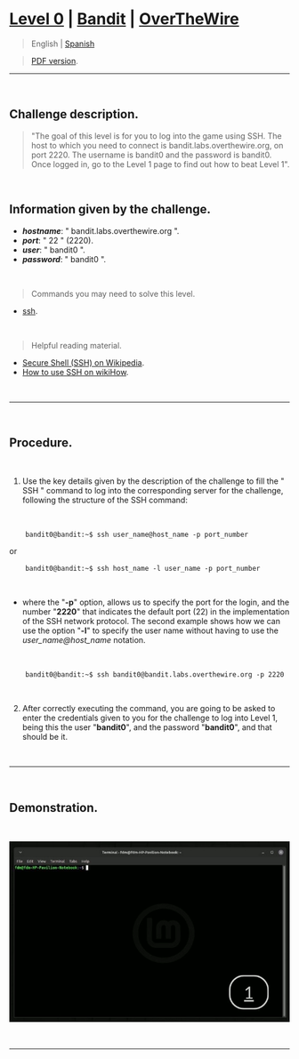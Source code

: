 
# [Level 0](https://overthewire.org/wargames/bandit/bandit0.html) | [Bandit](https://overthewire.org/wargames/bandit/) | [OverTheWire](https://overthewire.org/wargames/)

> English | [Spanish](https://github.com/frandausmeier/CTF_Write-Ups/blob/main/OverTheWire/Bandit/Level_0/nivel-0_bandit_overthewire_esp.md) 

> [PDF version](https://github.com/frandausmeier/CTF_Write-Ups/blob/main/OverTheWire/Bandit/Level_0/level-0_bandit_overthewire_end.pdf).

-----

<br>

## Challenge description.

> "The goal of this level is for you to log into the game using SSH. The host to which you need to connect is bandit.labs.overthewire.org, on port 2220. The username is bandit0 and the password is bandit0. Once logged in, go to the Level 1 page to find out how to beat Level 1".

<br>

## Information given by the challenge.

- **_hostname_**: " bandit.labs.overthewire.org ".
- **_port_**: " 22 " (2220).
- **_user_**: " bandit0 ".
- **_password_**: " bandit0 ".

<br>

> Commands you may need to solve this level.
- [ssh](https://manpages.ubuntu.com/manpages/noble/man1/ssh.1.html).

<br>

> Helpful reading material.
- [Secure Shell (SSH) on Wikipedia](https://en.wikipedia.org/wiki/Secure_Shell).
- [How to use SSH on wikiHow](https://www.wikihow.com/Use-SSH).


<br>


-----

<br>

## Procedure.

<br>

1. Use the key details given by the description of the challenge to fill the " SSH " command to log into the corresponding server for the challenge, following the structure of the SSH command:
			
<br>

```shell
	bandit0@bandit:~$ ssh user_name@host_name -p port_number
```

or

```shell
    bandit0@bandit:~$ ssh host_name -l user_name -p port_number
```

<br>

* where the "**-p**" option, allows us to specify the port for the login, and the number "**2220**" that indicates the default port (22) in the implementation of the SSH network protocol. The second example shows how we can use the option "**-l**" to specify the user name without having to use the _user_name@host_name_ notation.

<br>
			
```shell
	bandit0@bandit:~$ ssh bandit0@bandit.labs.overthewire.org -p 2220
```

<br>

2. After correctly executing the command, you are going to be asked to enter the credentials given to you for the challenge to log into Level 1, being this the user "**bandit0**", and the password "**bandit0**", and that should be it.

<br>

-----

<br>

## Demonstration.

<br>

<p align="center">
  <img src="./attachments/level-0_bandit_overthewire.gif" />
</p>

<br>

----


